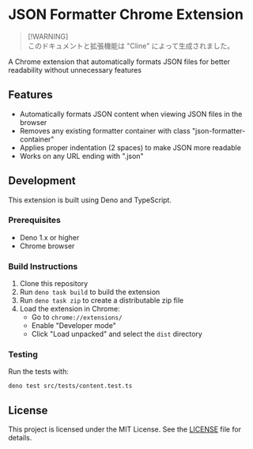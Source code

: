 # JSON Formatter Chrome Extension

> [!WARNING]\
> このドキュメントと拡張機能は "Cline" によって生成されました。

A Chrome extension that automatically formats JSON files for better readability without unnecessary features

## Features

- Automatically formats JSON content when viewing JSON files in the browser
- Removes any existing formatter container with class "json-formatter-container"
- Applies proper indentation (2 spaces) to make JSON more readable
- Works on any URL ending with ".json"

## Development

This extension is built using Deno and TypeScript.

### Prerequisites

- Deno 1.x or higher
- Chrome browser

### Build Instructions

1. Clone this repository
2. Run `deno task build` to build the extension
3. Run `deno task zip` to create a distributable zip file
4. Load the extension in Chrome:
   - Go to `chrome://extensions/`
   - Enable "Developer mode"
   - Click "Load unpacked" and select the `dist` directory

### Testing

Run the tests with:

```
deno test src/tests/content.test.ts
```

## License

This project is licensed under the MIT License. See the [LICENSE](./LICENSE)
file for details.

